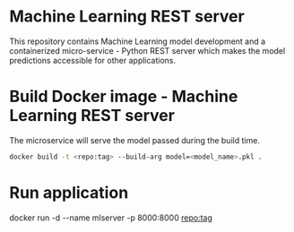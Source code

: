 # Machine Learning REST server
This repository contains Machine Learning model development and a containerized micro-service - Python REST server which makes the model predictions accessible for other applications. 

# Build Docker image - Machine Learning REST server

The microservice will serve the model passed during the build time.
```bash
docker build -t <repo:tag> --build-arg model=<model_name>.pkl .
```

# Run application
docker run -d --name mlserver -p 8000:8000 <repo:tag>
